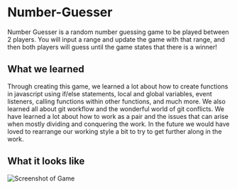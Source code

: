 # Number-Guesser

Number Guesser is a random number guessing game to be played between 2 players. You will input a range and update the game with that range, and then both players will guess until the game states that there is a winner!
 
 ## What we learned
 
 Through creating this game, we learned a lot about how to create functions in javascript using if/else statements, local and global variables, event listeners, calling functions within other functions, and much more. We also learned all about git workflow and the wonderful world of git conflicts. We have learned a lot about how to work as a pair and the issues that can arise when mostly dividing and conquering the work. In the future we would have loved to rearrange our working style a bit to try to get further along in the work. 
 
 ## What it looks like 
![Screenshot of Game](https://guides.github.com/features/mastering-markdown/)
